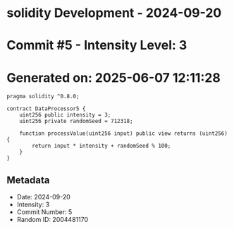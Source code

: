 ﻿# solidity Development - 2024-09-20
# Commit #5 - Intensity Level: 3
# Generated on: 2025-06-07 12:11:28
```solidity
pragma solidity ^0.8.0;

contract DataProcessor5 {
    uint256 public intensity = 3;
    uint256 private randomSeed = 712318;

    function processValue(uint256 input) public view returns (uint256) {
        return input * intensity + randomSeed % 100;
    }
}
```
## Metadata
- Date: 2024-09-20
- Intensity: 3
- Commit Number: 5
- Random ID: 2004481170
